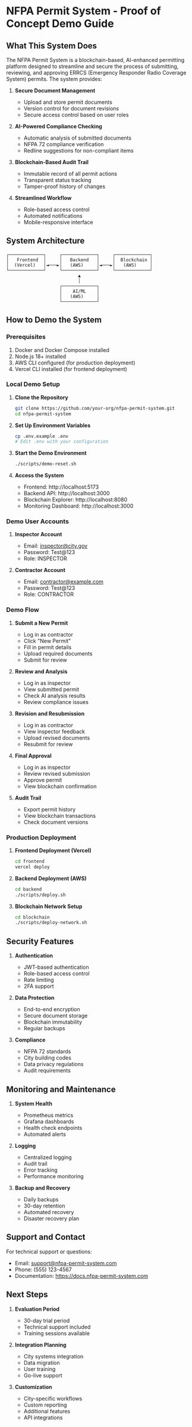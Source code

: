 # NFPA Permit System - Proof of Concept Demo Guide

## What This System Does

The NFPA Permit System is a blockchain-based, AI-enhanced permitting platform designed to streamline and secure the process of submitting, reviewing, and approving ERRCS (Emergency Responder Radio Coverage System) permits. The system provides:

1. **Secure Document Management**
   - Upload and store permit documents
   - Version control for document revisions
   - Secure access control based on user roles

2. **AI-Powered Compliance Checking**
   - Automatic analysis of submitted documents
   - NFPA 72 compliance verification
   - Redline suggestions for non-compliant items

3. **Blockchain-Based Audit Trail**
   - Immutable record of all permit actions
   - Transparent status tracking
   - Tamper-proof history of changes

4. **Streamlined Workflow**
   - Role-based access control
   - Automated notifications
   - Mobile-responsive interface

## System Architecture

```
┌─────────────┐     ┌─────────────┐     ┌─────────────┐
│   Frontend  │     │   Backend   │     │  Blockchain │
│  (Vercel)   │◄───►│   (AWS)     │◄───►│   (AWS)     │
└─────────────┘     └─────────────┘     └─────────────┘
                           ▲
                           │
                    ┌─────────────┐
                    │    AI/ML    │
                    │   (AWS)     │
                    └─────────────┘
```

## How to Demo the System

### Prerequisites

1. Docker and Docker Compose installed
2. Node.js 18+ installed
3. AWS CLI configured (for production deployment)
4. Vercel CLI installed (for frontend deployment)

### Local Demo Setup

1. **Clone the Repository**
   ```bash
   git clone https://github.com/your-org/nfpa-permit-system.git
   cd nfpa-permit-system
   ```

2. **Set Up Environment Variables**
   ```bash
   cp .env.example .env
   # Edit .env with your configuration
   ```

3. **Start the Demo Environment**
   ```bash
   ./scripts/demo-reset.sh
   ```

4. **Access the System**
   - Frontend: http://localhost:5173
   - Backend API: http://localhost:3000
   - Blockchain Explorer: http://localhost:8080
   - Monitoring Dashboard: http://localhost:3000

### Demo User Accounts

1. **Inspector Account**
   - Email: inspector@city.gov
   - Password: Test@123
   - Role: INSPECTOR

2. **Contractor Account**
   - Email: contractor@example.com
   - Password: Test@123
   - Role: CONTRACTOR

### Demo Flow

1. **Submit a New Permit**
   - Log in as contractor
   - Click "New Permit"
   - Fill in permit details
   - Upload required documents
   - Submit for review

2. **Review and Analysis**
   - Log in as inspector
   - View submitted permit
   - Check AI analysis results
   - Review compliance issues

3. **Revision and Resubmission**
   - Log in as contractor
   - View inspector feedback
   - Upload revised documents
   - Resubmit for review

4. **Final Approval**
   - Log in as inspector
   - Review revised submission
   - Approve permit
   - View blockchain confirmation

5. **Audit Trail**
   - Export permit history
   - View blockchain transactions
   - Check document versions

### Production Deployment

1. **Frontend Deployment (Vercel)**
   ```bash
   cd frontend
   vercel deploy
   ```

2. **Backend Deployment (AWS)**
   ```bash
   cd backend
   ./scripts/deploy.sh
   ```

3. **Blockchain Network Setup**
   ```bash
   cd blockchain
   ./scripts/deploy-network.sh
   ```

## Security Features

1. **Authentication**
   - JWT-based authentication
   - Role-based access control
   - Rate limiting
   - 2FA support

2. **Data Protection**
   - End-to-end encryption
   - Secure document storage
   - Blockchain immutability
   - Regular backups

3. **Compliance**
   - NFPA 72 standards
   - City building codes
   - Data privacy regulations
   - Audit requirements

## Monitoring and Maintenance

1. **System Health**
   - Prometheus metrics
   - Grafana dashboards
   - Health check endpoints
   - Automated alerts

2. **Logging**
   - Centralized logging
   - Audit trail
   - Error tracking
   - Performance monitoring

3. **Backup and Recovery**
   - Daily backups
   - 30-day retention
   - Automated recovery
   - Disaster recovery plan

## Support and Contact

For technical support or questions:
- Email: support@nfpa-permit-system.com
- Phone: (555) 123-4567
- Documentation: https://docs.nfpa-permit-system.com

## Next Steps

1. **Evaluation Period**
   - 30-day trial period
   - Technical support included
   - Training sessions available

2. **Integration Planning**
   - City systems integration
   - Data migration
   - User training
   - Go-live support

3. **Customization**
   - City-specific workflows
   - Custom reporting
   - Additional features
   - API integrations 